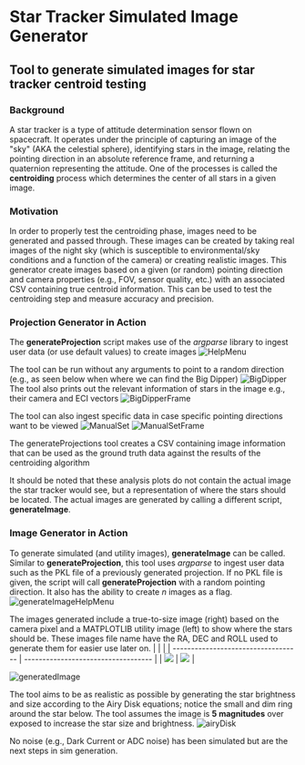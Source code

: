 # Star Tracker Simulated Image Generator
## Tool to generate simulated images for star tracker centroid testing

### Background
A star tracker is a type of attitude determination sensor flown on spacecraft. It operates under the principle of capturing an image of the "sky" (AKA the celestial sphere), identifying stars in the image, relating the pointing direction in an absolute reference frame, and returning a quaternion representing the attitude. One of the processes is called the **centroiding** process which determines the center of all stars in a given image.

### Motivation
In order to properly test the centroiding phase, images need to be generated and passed through. These images can be created by taking real images of the night sky (which is susceptible to environmental/sky conditions and a function of the camera) or creating realistic images. This generator create images based on a given (or random) pointing direction and camera properties (e.g., FOV, sensor quality, etc.) with an associated CSV containing true centroid information. This can be used to test the centroiding step and measure accuracy and precision.

### Projection Generator in Action
The **generateProjection** script makes use of the *argparse* library to ingest user data (or use default values) to create images
![HelpMenu](media/HelpMenu.png)


The tool can be run without any arguments to point to a random direction (e.g., as seen below when where we can find the Big Dipper)
![BigDipper](media/BigDipper.png)
The tool also prints out the relevant information of stars in the image e.g., their camera and ECI vectors
![BigDipperFrame](media/BigDipperDataFrame.png)

The tool can also ingest specific data in case specific pointing directions want to be viewed
![ManualSet](media/ManualSet.png)
![ManualSetFrame](media/ManualSetFrame.png)

The generateProjections tool creates a CSV containing image information that can be used as the ground truth data against the results of the centroiding algorithm

It should be noted that these analysis plots do not contain the actual image the star tracker would see, but a representation of where the stars should be located. The actual images are generated by calling a different script, **generateImage**.

### Image Generator in Action
To generate simulated (and utility images), **generateImage** can be called. Similar to **generateProjection**, this tool uses *argparse* to ingest user data such as the PKL file of a previously generated projection. If no PKL file is given, the script will call **generateProjection** with a random pointing direction. It also has the ability to create *n* images as a flag.
![generateImageHelpMenu](media/genImgHelp.png)

The images generated include a true-to-size image (right) based on the camera pixel and a MATPLOTLIB utility image (left) to show where the stars should be. These images file name have the RA, DEC and ROLL used to generate them for easier use later on.
|                                     |                                     |
| ----------------------------------- | ----------------------------------- |
| ![](media/UTIL_-75.14933065298278_-77.92631917270793_11.490861906531109.png) | ![](media/SIM_-75.14933065298278_-77.92631917270793_11.490861906531109.png) |

![generatedImage](media/BigDipperImg.png)

The tool aims to be as realistic as possible by generating the star brightness and size according to the Airy Disk equations; notice the small and dim ring around the star below. The tool assumes the image is **5 magnitudes** over exposed to increase the star size and brightness.
![airyDisk](media/AiryDisk.png)

No noise (e.g., Dark Current or ADC noise) has been simulated but are the next steps in sim generation.
